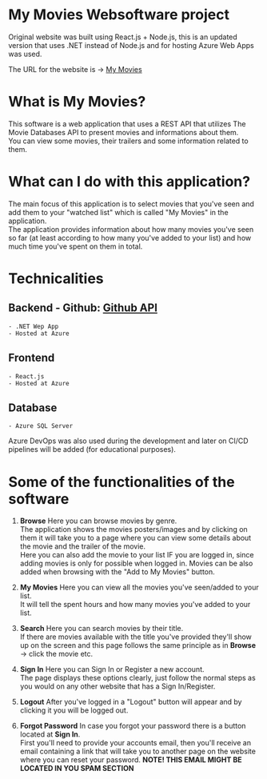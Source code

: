 # My Movies Websoftware project

Original website was built using React.js + Node.js, this is an updated version that uses .NET instead of Node.js and for hosting Azure Web Apps was used.
  
The URL for the website is -> [My Movies](https://mymovieonline.azurewebsites.net/)

# What is My Movies?
This software is a web application that uses a REST API that utilizes The Movie Databases API to present movies and informations about them.  
You can view some movies, their trailers and some information related to them.   

# What can I do with this application?
The main focus of this application is to select movies that you've seen and add them to your "watched list" which is called "My Movies" in the application.  
The application provides information about how many movies you've seen so far (at least according to how many you've added to your list) and how much time you've spent on them in total.  


# Technicalities
## Backend - Github: [Github API](https://github.com/tatukristiani/azure-mymovies-api)
    - .NET Wep App
    - Hosted at Azure
## Frontend
    - React.js
    - Hosted at Azure
## Database
    - Azure SQL Server

Azure DevOps was also used during the development and later on CI/CD pipelines will be added (for educational purposes).

# Some of the functionalities of the software

1. **Browse**
Here you can browse movies by genre.     
The application shows the movies posters/images and by clicking on them it will take you to a page where you can view some details about the movie and the trailer of the movie.     
Here you can also add the movie to your list IF you are logged in, since adding movies is only for possible when logged in.
Movies can be also added when browsing with the "Add to My Movies" button.

2. **My Movies**
Here you can view all the movies you've seen/added to your list.    
It will tell the spent hours and how many movies you've added to your list.  

3. **Search**
Here you can search movies by their title.     
If there are movies available with the title you've provided they'll show up on the screen and this page follows the same principle as in **Browse** -> click the movie etc.   

4. **Sign In**
Here you can Sign In or Register a new account.   
The page displays these options clearly, just follow the normal steps as you would on any other website that has a Sign In/Register. 

5. **Logout**
After you've logged in a "Logout" button will appear and by clicking it you will be logged out. 

6. **Forgot Password**
In case you forgot your password there is a button located at **Sign In**.    
First you'll need to provide your accounts email, then you'll receive an email containing a link that will take you to another page on the website where you can reset your password.
**NOTE! THIS EMAIL MIGHT BE LOCATED IN YOU SPAM SECTION**  

